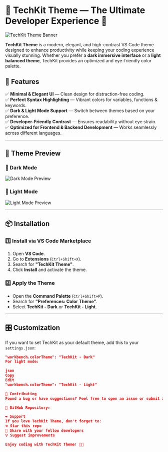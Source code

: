 # 🚀 TechKit Theme — The Ultimate Developer Experience 🎨  

![TechKit Theme Banner](https://your-image-url.com)  

**TechKit Theme** is a modern, elegant, and high-contrast VS Code theme designed to enhance productivity while keeping your coding experience visually stunning. Whether you prefer a **dark immersive interface** or a **light balanced theme**, TechKit provides an optimized and eye-friendly color palette.  

## 🌟 Features  

✅ **Minimal & Elegant UI** — Clean design for distraction-free coding.  
✅ **Perfect Syntax Highlighting** — Vibrant colors for variables, functions & keywords.  
✅ **Dark & Light Mode Support** — Switch between themes based on your preference.  
✅ **Developer-Friendly Contrast** — Ensures readability without eye strain.  
✅ **Optimized for Frontend & Backend Development** — Works seamlessly across different languages.  

---

## 🎨 Theme Preview  

### **🖤 Dark Mode**
![Dark Mode Preview](https://your-dark-theme-url.com)  

### **🤍 Light Mode**
![Light Mode Preview](https://your-light-theme-url.com)  

---

## 📦 Installation  

### **1️⃣ Install via VS Code Marketplace**  
1. Open **VS Code**.  
2. Go to **Extensions** (`Ctrl+Shift+X`).  
3. Search for **"TechKit Theme"**.  
4. Click **Install** and activate the theme.  

### **2️⃣ Apply the Theme**  
- Open the **Command Palette** (`Ctrl+Shift+P`).  
- Search for **"Preferences: Color Theme"**.  
- Select **TechKit - Dark** or **TechKit - Light**.  

---

## 🎛️ Customization  

If you want to set TechKit as your default theme, add this to your `settings.json`:  

```json
"workbench.colorTheme": "TechKit - Dark"
For light mode:

json
Copy
Edit
"workbench.colorTheme": "TechKit - Light"

🚀 Contributing
Found a bug or have suggestions? Feel free to open an issue or submit a pull request on GitHub!

📌 GitHub Repository:

❤️ Support
If you love TechKit Theme, don't forget to:
⭐ Star this repo
📢 Share with your fellow developers
💡 Suggest improvements

Enjoy coding with TechKit Theme! 🚀🎨